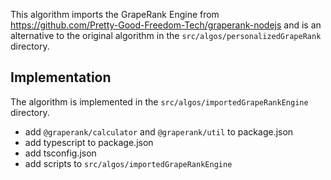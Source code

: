 This algorithm imports the GrapeRank Engine from https://github.com/Pretty-Good-Freedom-Tech/graperank-nodejs and is an alternative to the original algorithm in the `src/algos/personalizedGrapeRank` directory.

## Implementation

The algorithm is implemented in the `src/algos/importedGrapeRankEngine` directory.

- add `@graperank/calculator` and `@graperank/util` to package.json
- add typescript to package.json
- add tsconfig.json
- add scripts to `src/algos/importedGrapeRankEngine`
